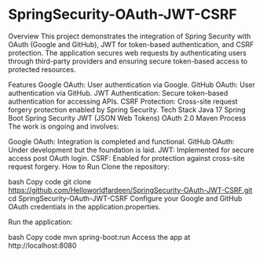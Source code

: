 # SpringSecurity-OAuth-JWT-CSRF
Overview
This project demonstrates the integration of Spring Security with OAuth (Google and GitHub), JWT for token-based authentication, and CSRF protection. The application secures web requests by authenticating users through third-party providers and ensuring secure token-based access to protected resources.

Features
Google OAuth: User authentication via Google.
GitHub OAuth: User authentication via GitHub.
JWT Authentication: Secure token-based authentication for accessing APIs.
CSRF Protection: Cross-site request forgery protection enabled by Spring Security.
Tech Stack
Java 17
Spring Boot
Spring Security
JWT (JSON Web Tokens)
OAuth 2.0
Maven
Process
The work is ongoing and involves:

Google OAuth: Integration is completed and functional.
GitHub OAuth: Under development but the foundation is laid.
JWT: Implemented for secure access post OAuth login.
CSRF: Enabled for protection against cross-site request forgery.
How to Run
Clone the repository:

bash
Copy code
git clone  https://github.com/Helloworldfardeen/SpringSecurity-OAuth-JWT-CSRF.git
cd SpringSecurity-OAuth-JWT-CSRF
Configure your Google and GitHub OAuth credentials in the application.properties.

Run the application:

bash
Copy code
mvn spring-boot:run
Access the app at http://localhost:8080
